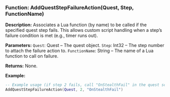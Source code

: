 ### Function: AddQuestStepFailureAction(Quest, Step, FunctionName)

**Description:** Associates a Lua function (by name) to be called if the specified quest step fails. This allows custom script handling when a step’s failure condition is met (e.g., timer runs out).

**Parameters:**
`Quest`: Quest – The quest object.
`Step`: Int32 – The step number to attach the failure action to.
`FunctionName`: String – The name of a Lua function to call on failure.

**Returns:** None.

**Example:**

```lua
-- Example usage (if step 2 fails, call "OnStealthFail" in the quest script)
AddQuestStepFailureAction(Quest, 2, "OnStealthFail")
```